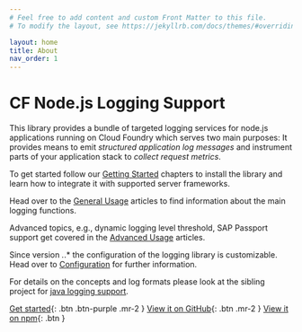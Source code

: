 ```yaml
---
# Feel free to add content and custom Front Matter to this file.
# To modify the layout, see https://jekyllrb.com/docs/themes/#overriding-theme-defaults

layout: home
title: About
nav_order: 1
---
```


# CF Node.js Logging Support

This library provides a bundle of targeted logging services for node.js applications running on Cloud Foundry which serves two main purposes: 
It provides means to emit *structured application log messages* and instrument parts of your application stack to *collect request metrics*.

To get started follow our [Getting Started](/cf-nodejs-logging-support/getting-started/) chapters to install the library and learn how to integrate it with supported server frameworks.

Head over to the [General Usage](/cf-nodejs-logging-support/general-usage) articles to find information about the main logging functions. 

Advanced topics, e.g., dynamic logging level threshold, SAP Passport support get covered in the [Advanced Usage](/cf-nodejs-logging-support/advanced-usage) articles.

Since version *.*.* the configuration of the logging library is customizable. Head over to [Configuration](/cf-nodejs-logging-support/configuration/configuration) for further information.

For details on the concepts and log formats please look at the sibling project for [java logging support](https://github.com/SAP/cf-java-logging-support).

[Get started](/cf-nodejs-logging-support/getting-started/installation){: .btn .btn-purple .mr-2 }
[View it on GitHub](https://github.com/SAP/cf-nodejs-logging-support){: .btn .mr-2 }
[View it on npm](https://www.npmjs.com/package/cf-nodejs-logging-support){: .btn }
